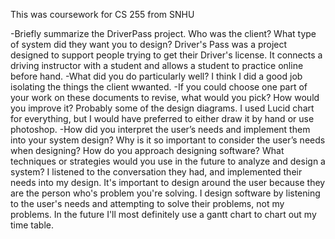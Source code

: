 This was coursework for CS 255 from SNHU

-Briefly summarize the DriverPass project. Who was the client? What type of system did they want you to design?
Driver's Pass was a project designed to support people trying to get their Driver's license. It connects a driving instructor with a student and allows a student to practice online before hand.
-What did you do particularly well?
I think I did a good job isolating the things the client wwanted.
-If you could choose one part of your work on these documents to revise, what would you pick? How would you improve it?
Probably some of the design diagrams. I used Lucid chart for everything, but I would have preferred to either draw it by hand or use photoshop.
-How did you interpret the user’s needs and implement them into your system design? Why is it so important to consider the user’s needs when designing?
How do you approach designing software? What techniques or strategies would you use in the future to analyze and design a system?
I listened to the conversation they had, and implemented their needs into my design. It's important to design around the user because they are the person who's problem you're solving.
I design software by listening to the user's needs and attempting to solve their problems, not my problems. In the future I'll most definitely use a gantt chart to chart out my time table.
